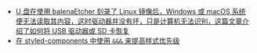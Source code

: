 - [U 盘在使用 balenaEtcher 刻录了 Linux 镜像后，Windows 或 macOS 系统便无法读取其内容，这时驱动器并没有坏，只是计算机无法识别，这篇文章介绍了如何将 USB 驱动器或 SD 卡恢复](https://zhuanlan.zhihu.com/p/335090328)
- [在 styled-components 中使用 `&&&` 来提高样式优先级](https://styled-components.com/docs/faqs#how-can-i-override-styles-with-higher-specificity)